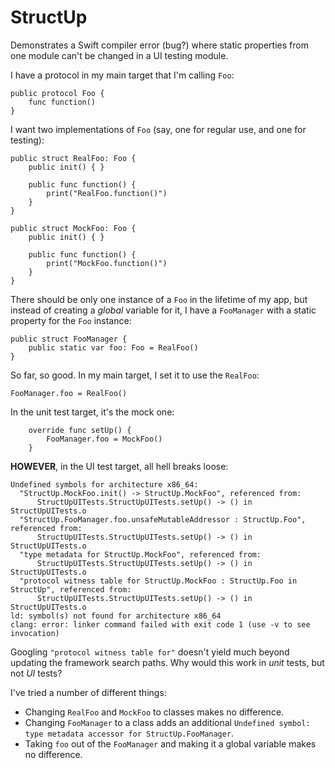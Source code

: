 # StructUp
Demonstrates a Swift compiler error (bug?) where static properties from one module can't be changed in a UI testing module.

I have a protocol in my main target that I'm calling `Foo`:

```
public protocol Foo {
    func function()
}
```

I want two implementations of `Foo` (say, one for regular use, and one for testing):

```
public struct RealFoo: Foo { 
    public init() { }
    
    public func function() {
        print("RealFoo.function()")
    }
}

public struct MockFoo: Foo {
    public init() { }
    
    public func function() {
        print("MockFoo.function()")
    }
}
```

There should be only one instance of a `Foo` in the lifetime of my app, but instead of creating a *global* variable for it, I have a `FooManager` with a static property for the `Foo` instance:

```
public struct FooManager {    
    public static var foo: Foo = RealFoo()   
}
```

So far, so good. In my main target, I set it to use the `RealFoo`:

```
FooManager.foo = RealFoo()
```

In the unit test target, it's the mock one:

```
    override func setUp() {
        FooManager.foo = MockFoo()
    }
```

**HOWEVER**, in the UI test target, all hell breaks loose:

```
Undefined symbols for architecture x86_64:
  "StructUp.MockFoo.init() -> StructUp.MockFoo", referenced from:
      StructUpUITests.StructUpUITests.setUp() -> () in StructUpUITests.o
  "StructUp.FooManager.foo.unsafeMutableAddressor : StructUp.Foo", referenced from:
      StructUpUITests.StructUpUITests.setUp() -> () in StructUpUITests.o
  "type metadata for StructUp.MockFoo", referenced from:
      StructUpUITests.StructUpUITests.setUp() -> () in StructUpUITests.o
  "protocol witness table for StructUp.MockFoo : StructUp.Foo in StructUp", referenced from:
      StructUpUITests.StructUpUITests.setUp() -> () in StructUpUITests.o
ld: symbol(s) not found for architecture x86_64
clang: error: linker command failed with exit code 1 (use -v to see invocation)
```

Googling `"protocol witness table for"` doesn't yield much beyond updating the framework search paths. Why would this work in _unit_ tests, but not _UI_ tests?

I've tried a number of different things:
* Changing `RealFoo` and `MockFoo` to classes makes no difference.
* Changing `FooManager` to a class adds an additional `Undefined symbol: type metadata accessor for StructUp.FooManager`.
* Taking `foo` out of the `FooManager` and making it a global variable makes no difference.


